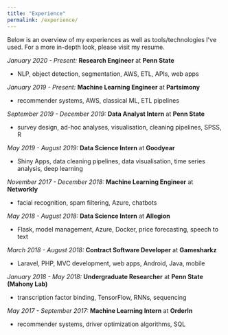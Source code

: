 ```yaml
---
title: "Experience"
permalink: /experience/
---
```


Below is an overview of my experiences as well as tools/technologies I've used. For a more in-depth look, please visit my resume.

_January 2020 - Present:_ **Research Engineer** at **Penn State**
- NLP, object detection, segmentation, AWS, ETL, APIs, web apps

_January 2019 - Present:_ **Machine Learning Engineer** at **Partsimony**
- recommender systems, AWS, classical ML, ETL pipelines

_September 2019 - December 2019:_ **Data Analyst Intern** at **Penn State**
- survey design, ad-hoc analyses, visualisation, cleaning pipelines, SPSS, R

_May 2019 - August 2019:_ **Data Science Intern** at **Goodyear**
- Shiny Apps, data cleaning pipelines, data visualisation, time series analysis, deep learning

_November 2017 - December 2018:_ **Machine Learning Engineer** at **Networkly**
- facial recognition, spam filtering, Azure, chatbots

_May 2018 - August 2018:_ **Data Science Intern** at **Allegion**
- Flask, model management, Azure, Docker, price forecasting, speech to text

_March 2018 - August 2018:_ **Contract Software Developer** at **Gamesharkz**
- Laravel, PHP, MVC development, web apps, Android, Java, mobile

_January 2018 - May 2018:_ **Undergraduate Researcher** at **Penn State (Mahony Lab)**
- transcription factor binding, TensorFlow, RNNs, sequencing

_May 2017 - September 2017:_ **Machine Learning Intern** at **OrderIn**
- recommender systems, driver optimization algorithms, SQL


